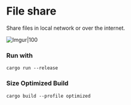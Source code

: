 # File share
Share files in local network or over the internet. 

![Imgur|100](https://i.imgur.com/o7b913P.png)

### Run with
```
cargo run --release
```

### Size Optimized Build
```
cargo build --profile optimized
```
